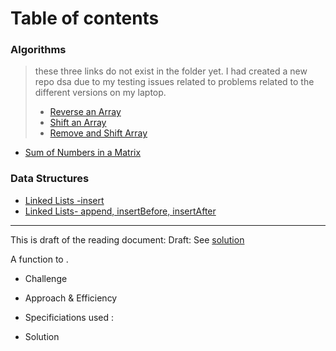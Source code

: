 # Table of contents

### Algorithms
> these three links do not exist in the folder yet. I had created a new repo dsa due to my testing issues related to problems related to the different versions on my laptop.
> * [Reverse an Array](/dsa/challenges/array_reverse/README.md)
> * [Shift an Array](/dsa/challenges/array_shift/README.md)
> * [Remove and Shift Array](/dsa/challenges/array_shift/README.md)




* [Sum of Numbers in a Matrix](/dsa/challenges/array_sum_of_matrix/README.md)


### Data Structures
* [Linked Lists -insert](dsa/data_structures/linked_list/README.md)
* [Linked Lists- append, insertBefore, insertAfter](dsa/data_structures/linked_list/README.md)



-----------------------------------

This is draft of the reading document:
Draft:
See [solution](file_name)

A function to .

  * Challenge


  * Approach & Efficiency


  * Specificiations used :

  * Solution
